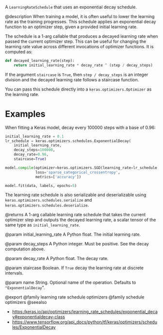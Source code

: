 A `LearningRateSchedule` that uses an exponential decay schedule.

@description
When training a model, it is often useful to lower the learning rate as
the training progresses. This schedule applies an exponential decay function
to an optimizer step, given a provided initial learning rate.

The schedule is a 1-arg callable that produces a decayed learning
rate when passed the current optimizer step. This can be useful for changing
the learning rate value across different invocations of optimizer functions.
It is computed as:

```python
def decayed_learning_rate(step):
    return initial_learning_rate * decay_rate ^ (step / decay_steps)
```

If the argument `staircase` is `True`, then `step / decay_steps` is
an integer division and the decayed learning rate follows a
staircase function.

You can pass this schedule directly into a `keras.optimizers.Optimizer`
as the learning rate.

# Examples
When fitting a Keras model, decay every 100000 steps with a base
of 0.96:

```python
initial_learning_rate = 0.1
lr_schedule = keras.optimizers.schedules.ExponentialDecay(
    initial_learning_rate,
    decay_steps=100000,
    decay_rate=0.96,
    staircase=True)

model.compile(optimizer=keras.optimizers.SGD(learning_rate=lr_schedule),
              loss='sparse_categorical_crossentropy',
              metrics=['accuracy'])

model.fit(data, labels, epochs=5)
```

The learning rate schedule is also serializable and deserializable using
`keras.optimizers.schedules.serialize` and
`keras.optimizers.schedules.deserialize`.

@returns
A 1-arg callable learning rate schedule that takes the current optimizer
step and outputs the decayed learning rate, a scalar tensor of the
same type as `initial_learning_rate`.

@param initial_learning_rate
A Python float. The initial learning rate.

@param decay_steps
A Python integer. Must be positive. See the decay
computation above.

@param decay_rate
A Python float. The decay rate.

@param staircase
Boolean.  If `True` decay the learning rate at discrete
intervals.

@param name
String.  Optional name of the operation.  Defaults to
`"ExponentialDecay`".

@export
@family learning rate schedule optimizers
@family schedule optimizers
@seealso
+ <https:/keras.io/api/optimizers/learning_rate_schedules/exponential_decay#exponentialdecay-class>
+ <https://www.tensorflow.org/api_docs/python/tf/keras/optimizers/schedules/ExponentialDecay>
